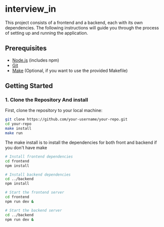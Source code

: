# interview_in



This project consists of a frontend and a backend, each with its own dependencies. The following instructions will guide you through the process of setting up and running the application.

## Prerequisites

- [Node.js](https://nodejs.org/en/) (includes npm)
- [Git](https://git-scm.com/)
- [Make](https://www.gnu.org/software/make/) (Optional, if you want to use the provided Makefile)

## Getting Started

### 1. Clone the Repository And install

First, clone the repository to your local machine:

```bash
git clone https://github.com/your-username/your-repo.git
cd your-repo
make install
make run
```
The make install is to install the dependencies for both front and backend if you don't have make

```bash
# Install frontend dependencies
cd frontend
npm install

# Install backend dependencies
cd ../backend
npm install

# Start the frontend server
cd frontend
npm run dev &

# Start the backend server
cd ../backend
npm run dev &

```



